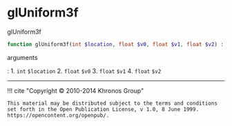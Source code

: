 # glUniform3f
glUniform3f

```php
function glUniform3f(int $location, float $v0, float $v1, float $v2) : void
```



arguments

:    1. `int` `$location` 
    2. `float` `$v0` 
    3. `float` `$v1` 
    4. `float` `$v2` 



---
     

!!! cite "Copyright © 2010-2014 Khronos Group"

    This material may be distributed subject to the terms and conditions set forth in the Open Publication License, v 1.0, 8 June 1999. https://opencontent.org/openpub/.